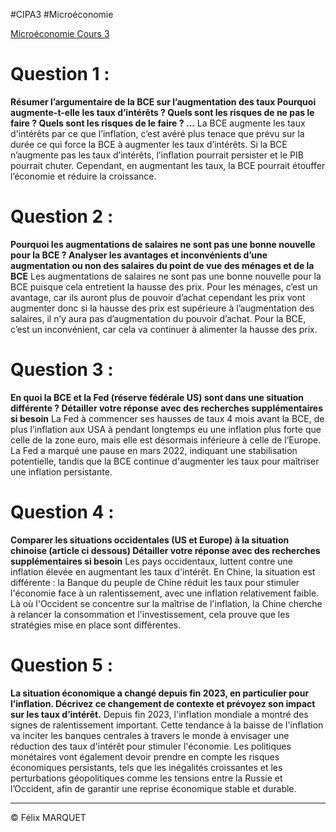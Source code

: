 #CIPA3 #Microéconomie 

[Microéconomie Cours 3](Microéconomie%20Cours%203.md)

# Question 1 :
**Résumer l’argumentaire de la BCE sur l’augmentation des taux
Pourquoi augmente-t-elle les taux d’intérêts ? Quels sont les risques de ne pas le faire ? Quels sont les risques de le faire ? …**
La BCE augmente les taux d'intérêts par ce que l’inflation, c’est avéré plus tenace que prévu sur la durée ce qui force la BCE à augmenter les taux d’intérêts. Si la BCE n’augmente pas les taux d’intérêts, l’inflation pourrait persister et le PIB pourrait chuter. Cependant, en augmentant les taux, la BCE pourrait étouffer l’économie et réduire la croissance.

# Question 2 :
**Pourquoi les augmentations de salaires ne sont pas une bonne nouvelle pour la BCE ?
Analyser les avantages et inconvénients d’une augmentation ou non des salaires du point de vue des ménages et de la BCE**
Les augmentations de salaires ne sont pas une bonne nouvelle pour la BCE puisque cela entretient la hausse des prix. Pour les ménages, c’est un avantage, car ils auront plus de pouvoir d’achat cependant les prix vont augmenter donc si la hausse des prix est supérieure à l’augmentation des salaires, il n’y aura pas d’augmentation du pouvoir d’achat. Pour la BCE, c’est un inconvénient, car cela va continuer à alimenter la hausse des prix.

# Question 3 :
**En quoi la BCE et la Fed (réserve fédérale US) sont dans une situation différente ?
Détailler votre réponse avec des recherches supplémentaires si besoin**
La Fed à commencer ses hausses de taux 4 mois avant la BCE, de plus l’inflation aux USA à pendant longtemps eu une inflation plus forte que celle de la zone euro, mais elle est désormais inférieure à celle de l’Europe. La Fed a marqué une pause en mars 2022, indiquant une stabilisation potentielle, tandis que la BCE continue d'augmenter les taux pour maîtriser une inflation persistante.

# Question 4 :
**Comparer les situations occidentales (US et Europe) à la situation chinoise (article ci dessous)
Détailler votre réponse avec des recherches supplémentaires si besoin**
Les pays occidentaux, luttent contre une inflation élevée en augmentant les taux d'intérêt. En Chine, la situation est différente : la Banque du peuple de Chine réduit les taux pour stimuler l'économie face à un ralentissement, avec une inflation relativement faible. Là où l'Occident se concentre sur la maîtrise de l'inflation, la Chine cherche à relancer la consommation et l'investissement, cela prouve que les stratégies mise en place sont différentes.

# Question 5 :
**La situation économique a changé depuis fin 2023, en particulier pour l’inflation. Décrivez ce changement de contexte et prévoyez son impact sur les taux d’intérêt.**
Depuis fin 2023, l'inflation mondiale a montré des signes de ralentissement important. Cette tendance à la baisse de l'inflation va inciter les banques centrales à travers le monde à envisager une réduction des taux d'intérêt pour stimuler l'économie. Les politiques monétaires vont également devoir prendre en compte les risques économiques persistants, tels que les inégalités croissantes et les perturbations géopolitiques comme les tensions entre la Russie et l’Occident, afin de garantir une reprise économique stable et durable.

---
&copy; Félix MARQUET